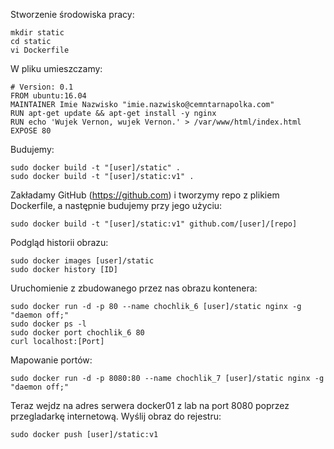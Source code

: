 Stworzenie środowiska pracy:
```
mkdir static
cd static
vi Dockerfile
```
W pliku umieszczamy:
```
# Version: 0.1
FROM ubuntu:16.04
MAINTAINER Imie Nazwisko "imie.nazwisko@cemntarnapolka.com"
RUN apt-get update && apt-get install -y nginx
RUN echo 'Wujek Vernon, wujek Vernon.' > /var/www/html/index.html
EXPOSE 80
```
Budujemy:
```
sudo docker build -t "[user]/static" .
sudo docker build -t "[user]/static:v1" .
```
Zakładamy GitHub (https://github.com) i tworzymy repo z plikiem Dockerfile, a następnie budujemy przy jego użyciu:
```
sudo docker build -t "[user]/static:v1" github.com/[user]/[repo]
```
Podgląd historii obrazu:
```
sudo docker images [user]/static
sudo docker history [ID]
```
Uruchomienie z zbudowanego przez nas obrazu kontenera:
```
sudo docker run -d -p 80 --name chochlik_6 [user]/static nginx -g "daemon off;"
sudo docker ps -l
sudo docker port chochlik_6 80
curl localhost:[Port]
```
Mapowanie portów:
```
sudo docker run -d -p 8080:80 --name chochlik_7 [user]/static nginx -g "daemon off;"
```
Teraz wejdz na adres serwera docker01 z lab na port 8080 poprzez przegladarkę internetową. Wyślij obraz do rejestru:
```
sudo docker push [user]/static:v1
```
